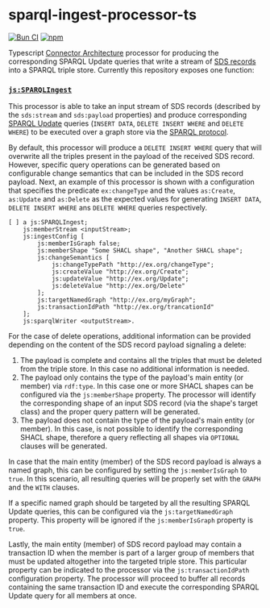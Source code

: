 # sparql-ingest-processor-ts

[![Bun CI](https://github.com/julianrojas87/sparql-ingest-processor-ts/actions/workflows/build-test.yml/badge.svg)](https://github.com/julianrojas87/sparql-ingest-processor-ts/actions/workflows/build-test.yml) [![npm](https://img.shields.io/npm/v/sparql-ingest-processor-ts.svg?style=popout)](https://npmjs.com/package/sparql-ingest-processor-ts)

Typescript [Connector Architecture](https://the-connector-architecture.github.io/site/docs/1_Home) processor for producing the corresponding SPARQL Update queries that write a stream of [SDS records](https://treecg.github.io/SmartDataStreams-Spec/) into a SPARQL triple store. Currently this repository exposes one function:

### [`js:SPARQLIngest`](https://github.com/julianrojas87/sparql-ingest-processor-ts/blob/main/processors.ttl#L9)

This processor is able to take an input stream of SDS records (described by the `sds:stream` and `sds:payload` properties) and produce corresponding [SPARQL Update](https://www.w3.org/TR/sparql11-update/) queries (`INSERT DATA`, `DELETE INSERT WHERE` and `DELETE WHERE`) to be executed over a graph store via the [SPARQL protocol](https://www.w3.org/TR/sparql11-protocol/).

By default, this processor will produce a `DELETE INSERT WHERE` query that will overwrite all the triples present in the payload of the received SDS record. However, specific query operations can be generated based on configurable change semantics that can be included in the SDS record payload. Next, an example of this processor is shown with a configuration that specifies the predicate `ex:changeType` and the values `as:Create`, `as:Update` and `as:Delete` as the expected values for generating `INSERT DATA`, `DELETE INSERT WHERE` ans `DELETE WHERE` queries respectively.

```turtle
[ ] a js:SPARQLIngest; 
    js:memberStream <inputStream>;
    js:ingestConfig [
        js:memberIsGraph false;
        js:memberShape "Some SHACL shape", "Another SHACL shape";
        js:changeSemantics [
            js:changeTypePath "http://ex.org/changeType";
            js:createValue "http://ex.org/Create";
            js:updateValue "http://ex.org/Update";
            js:deleteValue "http://ex.org/Delete"
        ];
        js:targetNamedGraph "http://ex.org/myGraph";
        js:transactionIdPath "http://ex.org/trancationId"
    ];
    js:sparqlWriter <outputStream>.
```

For the case of delete operations, additional information can be provided depending on the content of the SDS record payload signaling a delete:

1. The payload is complete and contains all the triples that must be deleted from the triple store. In this case no additional information is needed.
2. The payload only contains the type of the payload's main entity (or member) via `rdf:type`. In this case one or more SHACL shapes can be configured via the `js:memberShape` property. The processor will identify the corresponding shape of an input SDS record (via the shape's target class) and the proper query pattern will be generated.
3. The payload does not contain the type of the payload's main entity (or member). In this case, is not possible to identify the corresponding SHACL shape, therefore a query reflecting all shapes via `OPTIONAL` clauses will be generated.

In case that the main entity (member) of the SDS record payload is always a named graph, this can be configured by setting the `js:memberIsGraph` to `true`. In this scenario, all resulting queries will be properly set with the `GRAPH` and the `WITH` clauses.

If a specific named graph should be targeted by all the resulting SPARQL Update queries, this can be configured via the `js:targetNamedGraph` property. This property will be ignored if the `js:memberIsGraph` property is `true`.

Lastly, the main entity (member) of SDS record payload may contain a transaction ID when the member is part of a larger group of members that must be updated altogether into the targeted triple store. This particular property can be indicated to the processor via the `js:transactionIdPath` configuration property. The processor will proceed to buffer all records containing the same transaction ID and execute the corresponding SPARQL Update query for all members at once.
